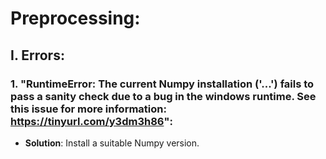 # Preprocessing:

## I. Errors:
### 1. "RuntimeError: The current Numpy installation ('...') fails to pass a sanity check due to a bug in the windows runtime. See this issue for more information: https://tinyurl.com/y3dm3h86":
* **Solution**: Install a suitable Numpy version. 
